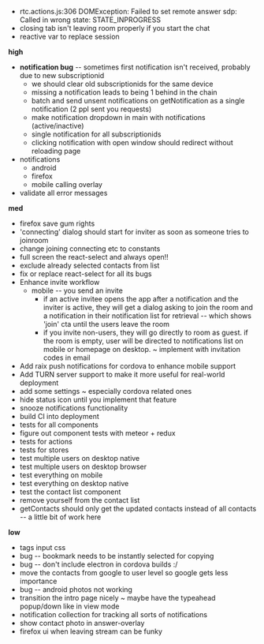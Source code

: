 - rtc.actions.js:306 DOMException: Failed to set remote answer sdp: Called in wrong state: STATE_INPROGRESS
- closing tab isn't leaving room properly if you start the chat
- reactive var to replace session

**high**
- **notification bug** -- sometimes first notification isn't received, probably due to new subscriptionid
  - we should clear old subscriptionids for the same device
  - missing a notification leads to being 1 behind in the chain
  - batch and send unsent notifications on getNotification as a single notification (2 ppl sent you requests)
  - make notification dropdown in main with notifications (active/inactive)
  - single notification for all subscriptionids
  - clicking notification with open window should redirect without reloading page
- notifications
  - android
  - firefox
  - mobile calling overlay
- validate all error messages

**med**
- firefox save gum rights
- 'connecting' dialog should start for inviter as soon as someone tries to joinroom
- change joining connecting etc to constants
- full screen the react-select and always open!!
- exclude already selected contacts from list
- fix or replace react-select for all its bugs
- Enhance invite workflow
  - mobile -- you send an invite
    - if an active invitee opens the app after a notification and the inviter is active, they will get a dialog asking to join the room and a notification in their notification list for retrieval -- which shows 'join' cta until the users leave the room
    - if you invite non-users, they will go directly to room as guest. if the room is empty, user will be directed to notifications list on mobile or homepage on desktop. ~ implement with invitation codes in email
-  Add raix push notifications for cordova to enhance mobile support
-  Add TURN server support to make it more useful for real-world deployment
- add some settings ~ especially cordova related ones
- hide status icon until you implement that feature
- snooze notifications functionality
- build CI into deployment
- tests for all components
- figure out component tests with meteor + redux
- tests for actions
- tests for stores
- test multiple users on desktop native
- test multiple users on desktop browser
- test everything on mobile
- test everything on desktop native
- test the contact list component
- remove yourself from the contact list
- getContacts should only get the updated contacts instead of all contacts -- a little bit of work here

**low**
- tags input css
- bug -- bookmark needs to be instantly selected for copying
- bug -- don't include electron in cordova builds :/
- move the contacts from google to user level so google gets less importance
- bug -- android photos not working
- transition the intro page nicely ~ maybe have the typeahead popup/down like in view mode
- notification collection for tracking all sorts of notifications
- show contact photo in answer-overlay
- firefox ui when leaving stream can be funky
